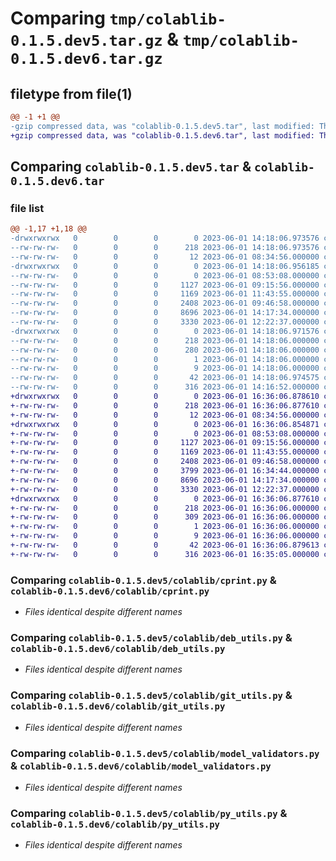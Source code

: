 # Comparing `tmp/colablib-0.1.5.dev5.tar.gz` & `tmp/colablib-0.1.5.dev6.tar.gz`

## filetype from file(1)

```diff
@@ -1 +1 @@
-gzip compressed data, was "colablib-0.1.5.dev5.tar", last modified: Thu Jun  1 14:18:06 2023, max compression
+gzip compressed data, was "colablib-0.1.5.dev6.tar", last modified: Thu Jun  1 16:36:06 2023, max compression
```

## Comparing `colablib-0.1.5.dev5.tar` & `colablib-0.1.5.dev6.tar`

### file list

```diff
@@ -1,17 +1,18 @@
-drwxrwxrwx   0        0        0        0 2023-06-01 14:18:06.973576 colablib-0.1.5.dev5/
--rw-rw-rw-   0        0        0      218 2023-06-01 14:18:06.973576 colablib-0.1.5.dev5/PKG-INFO
--rw-rw-rw-   0        0        0       12 2023-06-01 08:34:56.000000 colablib-0.1.5.dev5/README.md
-drwxrwxrwx   0        0        0        0 2023-06-01 14:18:06.956185 colablib-0.1.5.dev5/colablib/
--rw-rw-rw-   0        0        0        0 2023-06-01 08:53:08.000000 colablib-0.1.5.dev5/colablib/__init__.py
--rw-rw-rw-   0        0        0     1127 2023-06-01 09:15:56.000000 colablib-0.1.5.dev5/colablib/cprint.py
--rw-rw-rw-   0        0        0     1169 2023-06-01 11:43:55.000000 colablib-0.1.5.dev5/colablib/deb_utils.py
--rw-rw-rw-   0        0        0     2408 2023-06-01 09:46:58.000000 colablib-0.1.5.dev5/colablib/git_utils.py
--rw-rw-rw-   0        0        0     8696 2023-06-01 14:17:34.000000 colablib-0.1.5.dev5/colablib/model_validators.py
--rw-rw-rw-   0        0        0     3330 2023-06-01 12:22:37.000000 colablib-0.1.5.dev5/colablib/py_utils.py
-drwxrwxrwx   0        0        0        0 2023-06-01 14:18:06.971576 colablib-0.1.5.dev5/colablib.egg-info/
--rw-rw-rw-   0        0        0      218 2023-06-01 14:18:06.000000 colablib-0.1.5.dev5/colablib.egg-info/PKG-INFO
--rw-rw-rw-   0        0        0      280 2023-06-01 14:18:06.000000 colablib-0.1.5.dev5/colablib.egg-info/SOURCES.txt
--rw-rw-rw-   0        0        0        1 2023-06-01 14:18:06.000000 colablib-0.1.5.dev5/colablib.egg-info/dependency_links.txt
--rw-rw-rw-   0        0        0        9 2023-06-01 14:18:06.000000 colablib-0.1.5.dev5/colablib.egg-info/top_level.txt
--rw-rw-rw-   0        0        0       42 2023-06-01 14:18:06.974575 colablib-0.1.5.dev5/setup.cfg
--rw-rw-rw-   0        0        0      316 2023-06-01 14:16:52.000000 colablib-0.1.5.dev5/setup.py
+drwxrwxrwx   0        0        0        0 2023-06-01 16:36:06.878610 colablib-0.1.5.dev6/
+-rw-rw-rw-   0        0        0      218 2023-06-01 16:36:06.877610 colablib-0.1.5.dev6/PKG-INFO
+-rw-rw-rw-   0        0        0       12 2023-06-01 08:34:56.000000 colablib-0.1.5.dev6/README.md
+drwxrwxrwx   0        0        0        0 2023-06-01 16:36:06.854871 colablib-0.1.5.dev6/colablib/
+-rw-rw-rw-   0        0        0        0 2023-06-01 08:53:08.000000 colablib-0.1.5.dev6/colablib/__init__.py
+-rw-rw-rw-   0        0        0     1127 2023-06-01 09:15:56.000000 colablib-0.1.5.dev6/colablib/cprint.py
+-rw-rw-rw-   0        0        0     1169 2023-06-01 11:43:55.000000 colablib-0.1.5.dev6/colablib/deb_utils.py
+-rw-rw-rw-   0        0        0     2408 2023-06-01 09:46:58.000000 colablib-0.1.5.dev6/colablib/git_utils.py
+-rw-rw-rw-   0        0        0     3799 2023-06-01 16:34:44.000000 colablib-0.1.5.dev6/colablib/model_downloader.py
+-rw-rw-rw-   0        0        0     8696 2023-06-01 14:17:34.000000 colablib-0.1.5.dev6/colablib/model_validators.py
+-rw-rw-rw-   0        0        0     3330 2023-06-01 12:22:37.000000 colablib-0.1.5.dev6/colablib/py_utils.py
+drwxrwxrwx   0        0        0        0 2023-06-01 16:36:06.877610 colablib-0.1.5.dev6/colablib.egg-info/
+-rw-rw-rw-   0        0        0      218 2023-06-01 16:36:06.000000 colablib-0.1.5.dev6/colablib.egg-info/PKG-INFO
+-rw-rw-rw-   0        0        0      309 2023-06-01 16:36:06.000000 colablib-0.1.5.dev6/colablib.egg-info/SOURCES.txt
+-rw-rw-rw-   0        0        0        1 2023-06-01 16:36:06.000000 colablib-0.1.5.dev6/colablib.egg-info/dependency_links.txt
+-rw-rw-rw-   0        0        0        9 2023-06-01 16:36:06.000000 colablib-0.1.5.dev6/colablib.egg-info/top_level.txt
+-rw-rw-rw-   0        0        0       42 2023-06-01 16:36:06.879613 colablib-0.1.5.dev6/setup.cfg
+-rw-rw-rw-   0        0        0      316 2023-06-01 16:35:05.000000 colablib-0.1.5.dev6/setup.py
```

### Comparing `colablib-0.1.5.dev5/colablib/cprint.py` & `colablib-0.1.5.dev6/colablib/cprint.py`

 * *Files identical despite different names*

### Comparing `colablib-0.1.5.dev5/colablib/deb_utils.py` & `colablib-0.1.5.dev6/colablib/deb_utils.py`

 * *Files identical despite different names*

### Comparing `colablib-0.1.5.dev5/colablib/git_utils.py` & `colablib-0.1.5.dev6/colablib/git_utils.py`

 * *Files identical despite different names*

### Comparing `colablib-0.1.5.dev5/colablib/model_validators.py` & `colablib-0.1.5.dev6/colablib/model_validators.py`

 * *Files identical despite different names*

### Comparing `colablib-0.1.5.dev5/colablib/py_utils.py` & `colablib-0.1.5.dev6/colablib/py_utils.py`

 * *Files identical despite different names*

